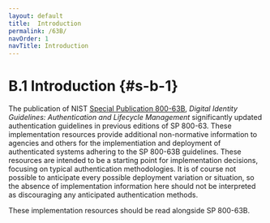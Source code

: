 ```yaml
---
layout: default
title:  Introduction
permalink: /63B/
navOrder: 1  
navTitle: Introduction  
---
```


# B.1 Introduction {#s-b-1}

The publication of NIST [Special Publication 800-63B](https://doi.org/10.6028/NIST.SP.800-63b), *Digital Identity Guidelines: Authentication and Lifecycle Management* significantly updated authentication guidelines in previous editions of SP 800-63. These implementation resources provide additional non-normative information to agencies and others for the implementiation and deployment of authenticated systems adhering to the SP 800-63B guidelines. These resources are intended to be a starting point for implementation decisions, focusing on typical authentication methodologies. It is of course not possible to anticipate every possible deployment variation or situation, so the absence of implementation information here should not be interpreted as discouraging any anticipated authentication methods.

These implementation resources should be read alongside SP 800-63B. 